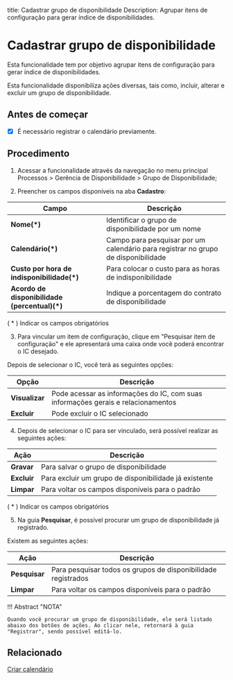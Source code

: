 title: Cadastrar grupo de disponibilidade
Description: Agrupar itens de configuração para gerar índice de disponibilidades. 
# Cadastrar grupo de disponibilidade

Esta funcionalidade tem por objetivo agrupar itens de configuração para gerar
índice de disponibilidades.

Esta funcionalidade disponibiliza ações diversas, tais como, incluir, alterar e
excluir um grupo de disponibilidade.

Antes de começar
--------------------

- [x] É necessário registrar o calendário previamente.

Procedimento
------------

1.  Acessar a funcionalidade através da navegação no menu principal Processos \>
    Gerência de Disponibilidade \> Grupo de Disponibilidade;

2.  Preencher os campos disponíveis na aba **Cadastro**:

|Campo|Descrição|
|-----|-----------|
|**Nome(\*)**|Identificar o grupo de disponibilidade por um nome|
|**Calendário(\*)**|Campo para pesquisar por um calendário para registrar no grupo de disponibilidade|
|**Custo por hora de indisponibilidade(\*)**|Para colocar o custo para as horas de indisponibilidade|
|**Acordo de disponibilidade (percentual)(\*)**|Indique a porcentagem do contrato de disponibilidade|

( * ) Indicar os campos obrigatórios

3.  Para vincular um item de configuração, clique em "Pesquisar item de configuração" e ele apresentará uma caixa onde você poderá encontrar o IC desejado.

Depois de selecionar o IC, você terá as seguintes opções:

|Opção|Descrição|
|------|-----------|
|**Visualizar**|Pode acessar as informações do IC, com suas informações gerais e relacionamentos|
|**Excluir**|Pode excluir o IC selecionado|

4.  Depois de selecionar o IC para ser vinculado, será possível realizar as seguintes ações:

|Ação|Descrição|
|------|-----------|
|**Gravar**|Para salvar o grupo de disponibilidade|
|**Excluir**|Para excluir um grupo de disponibilidade já existente|
|**Limpar**|Para voltar os campos disponíveis para o padrão|

( * ) Indicar os campos obrigatórios

5. Na guia **Pesquisar**, é possível procurar um grupo de disponibilidade já registrado.

Existem as seguintes ações:

|Ação|Descrição|
|------|-----------|
|**Pesquisar**|Para pesquisar todos os grupos de disponibilidade registrados|
|**Limpar**|Para voltar os campos disponíveis para o padrão|

!!! Abstract "NOTA"

    Quando você procurar um grupo de disponibilidade, ele será listado abaixo dos botões de ações. Ao clicar nele, retornará à guia "Registrar", sendo possível editá-lo.

Relacionado
-----------

[Criar calendário](/pt-br/citsmart-platform-9/platform-administration/time/create-calendar.html)

<!-- !!! tip "About"

    <b>Product/Version:</b> CITSmart | 9.00 &nbsp;&nbsp;
    <b>Updated:</b>01/15/2021 – Anna Martins

